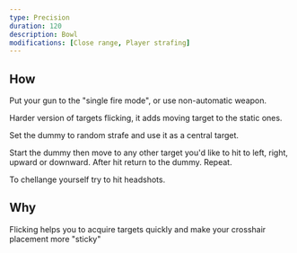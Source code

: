 ```yaml
---
type: Precision
duration: 120
description: Bowl
modifications: [Close range, Player strafing]
---
```


## How

Put your gun to the "single fire mode", or use non-automatic weapon.

Harder version of targets flicking, it adds moving target to the static ones.

Set the dummy to random strafe and use it as a central target.

Start the dummy then move to any other target you'd like to hit to left, right, upward or downward. After hit return to the dummy. Repeat.

To chellange yourself try to hit headshots.

## Why

Flicking helps you to acquire targets quickly and make your crosshair placement more "sticky"
